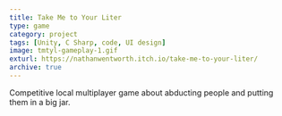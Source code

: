 ```yaml
---
title: Take Me to Your Liter
type: game
category: project
tags: [Unity, C Sharp, code, UI design]
image: tmtyl-gameplay-1.gif
exturl: https://nathanwentworth.itch.io/take-me-to-your-liter/
archive: true
---
```

Competitive local multiplayer game about abducting people and putting them in a big jar.